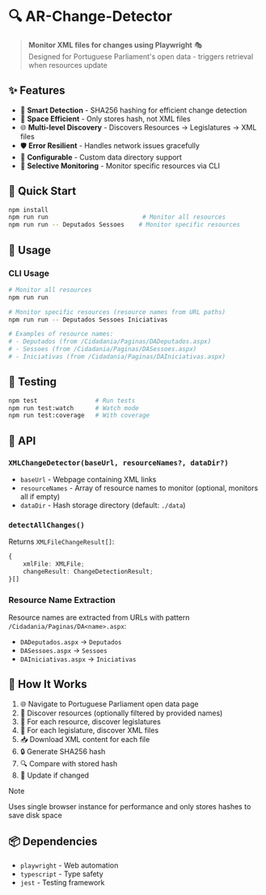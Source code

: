 # 🔍 AR-Change-Detector

> **Monitor XML files for changes using Playwright** 🎭  
> Designed for Portuguese Parliament's open data - triggers retrieval when resources update

## ✨ Features

- 🔄 **Smart Detection** - SHA256 hashing for efficient change detection
- 💾 **Space Efficient** - Only stores hash, not XML files
- 🌐 **Multi-level Discovery** - Discovers Resources → Legislatures → XML files
- 🛡️ **Error Resilient** - Handles network issues gracefully
- 📁 **Configurable** - Custom data directory support
- 🎯 **Selective Monitoring** - Monitor specific resources via CLI

## 🚀 Quick Start

```bash
npm install
npm run run                          # Monitor all resources
npm run run -- Deputados Sessoes    # Monitor specific resources
```

## 📖 Usage

### CLI Usage
```bash
# Monitor all resources
npm run run

# Monitor specific resources (resource names from URL paths)
npm run run -- Deputados Sessoes Iniciativas

# Examples of resource names:
# - Deputados (from /Cidadania/Paginas/DADeputados.aspx)
# - Sessoes (from /Cidadania/Paginas/DASessoes.aspx)
# - Iniciativas (from /Cidadania/Paginas/DAIniciativas.aspx)
```

## 🧪 Testing

```bash
npm test                # Run tests
npm run test:watch      # Watch mode
npm run test:coverage   # With coverage
```

## 🔧 API

### `XMLChangeDetector(baseUrl, resourceNames?, dataDir?)`
- `baseUrl` - Webpage containing XML links
- `resourceNames` - Array of resource names to monitor (optional, monitors all if empty)
- `dataDir` - Hash storage directory (default: `./data`)

### `detectAllChanges()`
Returns `XMLFileChangeResult[]`:
```typescript
{
    xmlFile: XMLFile;
    changeResult: ChangeDetectionResult;
}[]
```

### Resource Name Extraction
Resource names are extracted from URLs with pattern `/Cidadania/Paginas/DA<name>.aspx`:
- `DADeputados.aspx` → `Deputados`
- `DASessoes.aspx` → `Sessoes`
- `DAIniciativas.aspx` → `Iniciativas`

## 🔄 How It Works

1. 🌐 Navigate to Portuguese Parliament open data page
2. 🎯 Discover resources (optionally filtered by provided names)
3. 📁 For each resource, discover legislatures
4. 📂 For each legislature, discover XML files
5. 📥 Download XML content for each file
6. 🔒 Generate SHA256 hash
7. 🔍 Compare with stored hash
8. 💾 Update if changed

> [!NOTE]
> Uses single browser instance for performance and only stores hashes to save disk space

## 📦 Dependencies

- `playwright` - Web automation
- `typescript` - Type safety
- `jest` - Testing framework
